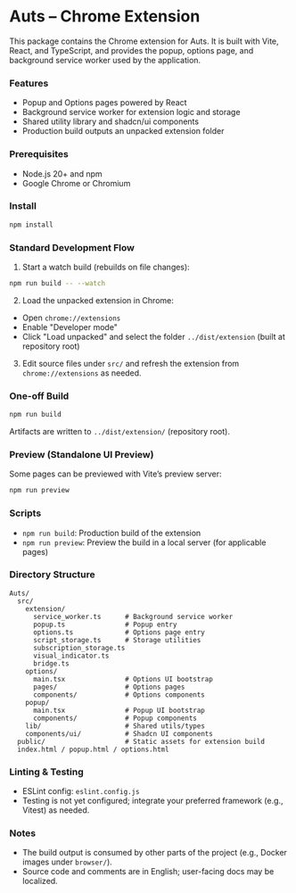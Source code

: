 # Auts – Chrome Extension

This package contains the Chrome extension for Auts. It is built with Vite, React, and TypeScript, and provides the popup, options page, and background service worker used by the application.

### Features

- Popup and Options pages powered by React
- Background service worker for extension logic and storage
- Shared utility library and shadcn/ui components
- Production build outputs an unpacked extension folder

### Prerequisites

- Node.js 20+ and npm
- Google Chrome or Chromium

### Install

```bash
npm install
```

### Standard Development Flow

1. Start a watch build (rebuilds on file changes):

```bash
npm run build -- --watch
```

2. Load the unpacked extension in Chrome:

- Open `chrome://extensions`
- Enable "Developer mode"
- Click "Load unpacked" and select the folder `../dist/extension` (built at repository root)

3. Edit source files under `src/` and refresh the extension from `chrome://extensions` as needed.

### One-off Build

```bash
npm run build
```

Artifacts are written to `../dist/extension/` (repository root).

### Preview (Standalone UI Preview)

Some pages can be previewed with Vite’s preview server:

```bash
npm run preview
```

### Scripts

- `npm run build`: Production build of the extension
- `npm run preview`: Preview the build in a local server (for applicable pages)

### Directory Structure

```
Auts/
  src/
    extension/
      service_worker.ts      # Background service worker
      popup.ts               # Popup entry
      options.ts             # Options page entry
      script_storage.ts      # Storage utilities
      subscription_storage.ts
      visual_indicator.ts
      bridge.ts
    options/
      main.tsx               # Options UI bootstrap
      pages/                 # Options pages
      components/            # Options components
    popup/
      main.tsx               # Popup UI bootstrap
      components/            # Popup components
    lib/                     # Shared utils/types
    components/ui/           # Shadcn UI components
  public/                    # Static assets for extension build
  index.html / popup.html / options.html
```

### Linting & Testing

- ESLint config: `eslint.config.js`
- Testing is not yet configured; integrate your preferred framework (e.g., Vitest) as needed.

### Notes

- The build output is consumed by other parts of the project (e.g., Docker images under `browser/`).
- Source code and comments are in English; user-facing docs may be localized.
